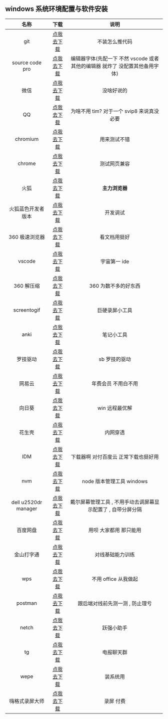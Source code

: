 ## windows 系统环境配置与软件安装

|         名称         |              下载              |                                    说明                                     |
| :------------------: | :----------------------------: | :-------------------------------------------------------------------------: |
|         git          |       [点我去下载][git]        |                               不装怎么推代码                                |
|   source code pro    |  [点我去下载][sourcecodepro]   | 编辑器字体(先配一下 不然 vscode 或者其他的编辑器 就炸了 没配置其他备用字体) |
|         微信         |    [点我去下载][wxdownurl]     |                                 没啥好说的                                  |
|          QQ          |    [点我去下载][qqdownurl]     |                  为啥不用 tim? 对于一个 svip8 来说真没必要                  |
|       chromium       | [点我去下载][chromiumdownurl]  |                                用来测试不错                                 |
|        chrome        |  [点我去下载][chromedownurl]   |                                测试网页兼容                                 |
|         火狐         |  [点我去下载][firefoxdownurl]  |                               **主力浏览器**                                |
|  火狐蓝色开发者版本  | [点我去下载][firefoxdeveloper] |                                  开发调试                                   |
|    360 极速浏览器    |   [点我去下载][360download]    |                                看文档用挺好                                 |
|        vscode        |      [点我去下载][vscode]      |                                宇宙第一 ide                                 |
|      360 解压缩      |   [点我去下载][360jieyasuo]    |                            360 为数不多的好东西                             |
|     screentogif      |   [点我去下载][screentogif]    |                               巨硬录屏小工具                                |
|         anki         |       [点我去下载][anki]       |                                 笔记小工具                                  |
|       罗技驱动       |       [点我去下载][logi]       |                                sb 罗技的驱动                                |
|        网易云        |    [点我去下载][wangyiyun]     |                             年费会员 不用白不用                             |
|        向日葵        |    [点我去下载][xiangrikui]    |                               win 远程最优解                                |
|        花生壳        |    [点我去下载][huashengke]    |                                  内网穿透                                   |
|         IDM          |       [点我去下载][idm]        |                    下载器啊 对付百度云 正常下载也挺好用                     |
|         nvm          |       [点我去下载][nvm]        |                          node 版本管理工具 windows                          |
| dell u2520dr manager |    [点我去下载][dellscreen]    |        戴尔屏幕管理工具 , 不用手动去调屏幕显示配置了 , 自带分屏分隔         |
|       百度网盘       |  [点我去下载][baidudownload]   |                           用呗 大家都用 那只能用                            |
|      金山打字通      |   [点我去下载][jinshandazi]    |                              对线基础能力训练                               |
|         wps          |       [点我去下载][wps]        |                            不用 office 从我做起                             |
|       postman        |     [点我去下载][postman]      |                       跟后端对线前先测一测 , 防止理亏                       |
|        netch         |      [点我去下载][netch]       |                                 跃强小助手                                  |
|          tg          |     [点我去下载][telegram]     |                                 电报聊天群                                  |
|         wepe         |       [点我去下载][wepe]       |                                  装系统用                                   |
|    嗨格式录屏大师    |    [点我去下载][screenmp4]     |                                  录屏 付费                                  |

[wxdownurl]: https://weixin.qq.com/
[qqdownurl]: https://im.qq.com/index
[chromiumdownurl]: https://download-chromium.appspot.com/
[chromedownurl]: https://www.google.cn/chrome/
[firefoxdownurl]: http://www.firefox.com.cn/
[firefoxdeveloper]: https://www.mozilla.org/zh-CN/firefox/developer/
[screentogif]: https://www.screentogif.com/
[anki]: https://apps.ankiweb.net/
[logi]: https://support.logi.com/hc/zh-cn/articles/360025298133
[wangyiyun]: https://music.163.com/
[xiangrikui]: https://sunlogin.oray.com/
[sourcecodepro]: https://github.com/adobe-fonts/source-code-pro
[idm]: https://www.mairuan.com/
[360download]: https://browser.360.cn/ee/
[huashengke]: https://hsk.oray.com/
[nvm]: https://github.com/coreybutler/nvm-windows
[dellscreen]: https://www.delldisplaymanager.com/
[baidudownload]: http://pan.baidu.com/download
[jinshandazi]: http://www.51dzt.com/
[wps]: https://www.wps.cn/
[postman]: https://www.postman.com/
[screenmp4]: https://www.luping.com/
[netch]: https://github.com/netchx/netch
[telegram]: https://telegram.org/
[vscode]: https://code.visualstudio.com/
[360jieyasuo]: https://yasuo.360.cn/
[git]: https://git-scm.com/
[wepe]: https://www.wepe.com.cn/
